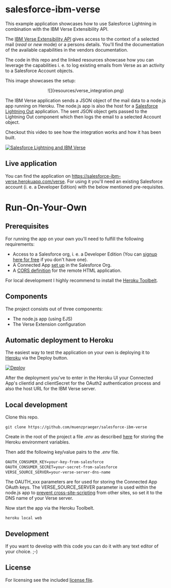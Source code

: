 # salesforce-ibm-verse

This example application showcases how to use Salesforce Lightning in combination with the IBM Verse Extensibility API.

The [IBM Verse Extensibility API](https://ibmcnxdev.github.io/verse-developer-chrome-ext/) gives access to the context of a selected mail (_read_ or _new_ mode) or a persons details. You'll find the documentation of the available capabilities in the vendors documentation.

The code in this repo and the linked resources showcase how you can leverage the capabilities i. e. to log existing emails from Verse as an activity to a Salesforce Account objects.

This image showcases the setup:

<center>![](resources/verse_integration.png)</center>

The IBM Verse application sends a JSON object of the mail data to a node.js app running on Heroku. The node.js app is also the host for a [Salesforce Lightning Out](https://developer.salesforce.com/docs/atlas.en-us.lightning.meta/lightning/lightning_out.htm) application. The sent JSON object gets passed to the Lightning Out component which then logs the email to a selected Account object.

Checkout this video to see how the integration works and how it has been built.

[![Salesforce Lightning and IBM Verse](http://img.youtube.com/vi/yoqrUIpZerw/0.jpg)](http://www.youtube.com/watch?v=yoqrUIpZerw "Salesforce Lightning and IBM Verse")


## Live application

You can find the application on https://salesforce-ibm-verse.herokuapp.com/verse. For using it you'll need an existing Salesforce account (i. e. a Developer Edition) with the below mentioned pre-requisites.


# Run-On-Your-Own

## Prerequisites

For running the app on your own you'll need to fulfill the following requirements:

* Access to a Salesforce org, i. e. a Developer Edition (You can [signup here for free](https://developer.salesforce.com/signup) if you don't have one).
* A Connected App [set up](https://help.salesforce.com/apex/HTViewHelpDoc?id=connected_app_create.htm) in the Salesforce Org.
* A [CORS definition](https://developer.salesforce.com/docs/atlas.en-us.chatterapi.meta/chatterapi/extend_code_cors.htm) for the remote HTML application.

For local development I highly recommend to install the [Heroku Toolbelt](https://toolbelt.heroku.com/).

## Components

The project consists out of three components:

* The node.js app (using EJS)
* The Verse Extension configuration

## Automatic deployment to Heroku

The easiest way to test the application on your own is deploying it to [Heroku](https://www.heroku.com) via the Deploy button.

[![Deploy](https://www.herokucdn.com/deploy/button.svg)](https://heroku.com/deploy)

After the deployment you've to enter in the Heroku UI your Connected App's clientId and clientSecret for the OAuth2 authentication process and also the host URL for the IBM Verse server.

## Local development

Clone this repo.

```
git clone https://github.com/muenzpraeger/salesforce-ibm-verse
```

Create in the root of the project a file _.env_ as described [here](https://devcenter.heroku.com/articles/heroku-local#set-up-your-local-environment-variables) for storing the Heroku environment variables.

Then add the following key/value pairs to the _.env_ file.

```
OAUTH_CONSUMER_KEY=your-key-from-salesforce
OAUTH_CONSUMER_SECRET=your-secret-from-salesforce
VERSE_SOURCE_SERVER=your-verse-server-dns-name
```

The OAUTH_xxx parameters are for used for storing the Connected App OAuth keys. The VERSE_SOURCE_SERVER parameter is used within the node.js app to [prevent cross-site-scripting](https://ibmcnxdev.github.io/verse-developer-chrome-ext/reference/reference.html#security) from other sites, so set it to the DNS name of your Verse server.

Now start the app via the Heroku Toolbelt.

```
heroku local web
```

## Development

If you want to develop with this code you can do it with any text editor of your choice. ;-)


## License

For licensing see the included [license file](https://github.com/muenzpraeger/salesforce-ibm-verse/blob/master/LICENSE.md).